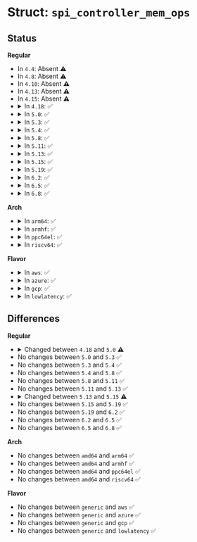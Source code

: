# Struct: <code>spi_controller_mem_ops</code>

## Status
<b>Regular</b>
<ul>
<li>
In <code>4.4</code>: Absent ⚠️
</li>
<li>
In <code>4.8</code>: Absent ⚠️
</li>
<li>
In <code>4.10</code>: Absent ⚠️
</li>
<li>
In <code>4.13</code>: Absent ⚠️
</li>
<li>
In <code>4.15</code>: Absent ⚠️
</li>
<li>
<details>
<summary>In <code>4.18</code>: ✅</summary>

```c
struct spi_controller_mem_ops {
    int (*adjust_op_size)(struct spi_mem *, struct spi_mem_op *);
    bool (*supports_op)(struct spi_mem *, const struct spi_mem_op *);
    int (*exec_op)(struct spi_mem *, const struct spi_mem_op *);
};
```
</details>
</li>
<li>
<details>
<summary>In <code>5.0</code>: ✅</summary>

```c
struct spi_controller_mem_ops {
    int (*adjust_op_size)(struct spi_mem *, struct spi_mem_op *);
    bool (*supports_op)(struct spi_mem *, const struct spi_mem_op *);
    int (*exec_op)(struct spi_mem *, const struct spi_mem_op *);
    const char * (*get_name)(struct spi_mem *);
    int (*dirmap_create)(struct spi_mem_dirmap_desc *);
    void (*dirmap_destroy)(struct spi_mem_dirmap_desc *);
    ssize_t (*dirmap_read)(struct spi_mem_dirmap_desc *, u64, size_t, void *);
    ssize_t (*dirmap_write)(struct spi_mem_dirmap_desc *, u64, size_t, const void *);
};
```
</details>
</li>
<li>
<details>
<summary>In <code>5.3</code>: ✅</summary>

```c
struct spi_controller_mem_ops {
    int (*adjust_op_size)(struct spi_mem *, struct spi_mem_op *);
    bool (*supports_op)(struct spi_mem *, const struct spi_mem_op *);
    int (*exec_op)(struct spi_mem *, const struct spi_mem_op *);
    const char * (*get_name)(struct spi_mem *);
    int (*dirmap_create)(struct spi_mem_dirmap_desc *);
    void (*dirmap_destroy)(struct spi_mem_dirmap_desc *);
    ssize_t (*dirmap_read)(struct spi_mem_dirmap_desc *, u64, size_t, void *);
    ssize_t (*dirmap_write)(struct spi_mem_dirmap_desc *, u64, size_t, const void *);
};
```
</details>
</li>
<li>
<details>
<summary>In <code>5.4</code>: ✅</summary>

```c
struct spi_controller_mem_ops {
    int (*adjust_op_size)(struct spi_mem *, struct spi_mem_op *);
    bool (*supports_op)(struct spi_mem *, const struct spi_mem_op *);
    int (*exec_op)(struct spi_mem *, const struct spi_mem_op *);
    const char * (*get_name)(struct spi_mem *);
    int (*dirmap_create)(struct spi_mem_dirmap_desc *);
    void (*dirmap_destroy)(struct spi_mem_dirmap_desc *);
    ssize_t (*dirmap_read)(struct spi_mem_dirmap_desc *, u64, size_t, void *);
    ssize_t (*dirmap_write)(struct spi_mem_dirmap_desc *, u64, size_t, const void *);
};
```
</details>
</li>
<li>
<details>
<summary>In <code>5.8</code>: ✅</summary>

```c
struct spi_controller_mem_ops {
    int (*adjust_op_size)(struct spi_mem *, struct spi_mem_op *);
    bool (*supports_op)(struct spi_mem *, const struct spi_mem_op *);
    int (*exec_op)(struct spi_mem *, const struct spi_mem_op *);
    const char * (*get_name)(struct spi_mem *);
    int (*dirmap_create)(struct spi_mem_dirmap_desc *);
    void (*dirmap_destroy)(struct spi_mem_dirmap_desc *);
    ssize_t (*dirmap_read)(struct spi_mem_dirmap_desc *, u64, size_t, void *);
    ssize_t (*dirmap_write)(struct spi_mem_dirmap_desc *, u64, size_t, const void *);
};
```
</details>
</li>
<li>
<details>
<summary>In <code>5.11</code>: ✅</summary>

```c
struct spi_controller_mem_ops {
    int (*adjust_op_size)(struct spi_mem *, struct spi_mem_op *);
    bool (*supports_op)(struct spi_mem *, const struct spi_mem_op *);
    int (*exec_op)(struct spi_mem *, const struct spi_mem_op *);
    const char * (*get_name)(struct spi_mem *);
    int (*dirmap_create)(struct spi_mem_dirmap_desc *);
    void (*dirmap_destroy)(struct spi_mem_dirmap_desc *);
    ssize_t (*dirmap_read)(struct spi_mem_dirmap_desc *, u64, size_t, void *);
    ssize_t (*dirmap_write)(struct spi_mem_dirmap_desc *, u64, size_t, const void *);
};
```
</details>
</li>
<li>
<details>
<summary>In <code>5.13</code>: ✅</summary>

```c
struct spi_controller_mem_ops {
    int (*adjust_op_size)(struct spi_mem *, struct spi_mem_op *);
    bool (*supports_op)(struct spi_mem *, const struct spi_mem_op *);
    int (*exec_op)(struct spi_mem *, const struct spi_mem_op *);
    const char * (*get_name)(struct spi_mem *);
    int (*dirmap_create)(struct spi_mem_dirmap_desc *);
    void (*dirmap_destroy)(struct spi_mem_dirmap_desc *);
    ssize_t (*dirmap_read)(struct spi_mem_dirmap_desc *, u64, size_t, void *);
    ssize_t (*dirmap_write)(struct spi_mem_dirmap_desc *, u64, size_t, const void *);
};
```
</details>
</li>
<li>
<details>
<summary>In <code>5.15</code>: ✅</summary>

```c
struct spi_controller_mem_ops {
    int (*adjust_op_size)(struct spi_mem *, struct spi_mem_op *);
    bool (*supports_op)(struct spi_mem *, const struct spi_mem_op *);
    int (*exec_op)(struct spi_mem *, const struct spi_mem_op *);
    const char * (*get_name)(struct spi_mem *);
    int (*dirmap_create)(struct spi_mem_dirmap_desc *);
    void (*dirmap_destroy)(struct spi_mem_dirmap_desc *);
    ssize_t (*dirmap_read)(struct spi_mem_dirmap_desc *, u64, size_t, void *);
    ssize_t (*dirmap_write)(struct spi_mem_dirmap_desc *, u64, size_t, const void *);
    int (*poll_status)(struct spi_mem *, const struct spi_mem_op *, u16, u16, long unsigned int, long unsigned int, long unsigned int);
};
```
</details>
</li>
<li>
<details>
<summary>In <code>5.19</code>: ✅</summary>

```c
struct spi_controller_mem_ops {
    int (*adjust_op_size)(struct spi_mem *, struct spi_mem_op *);
    bool (*supports_op)(struct spi_mem *, const struct spi_mem_op *);
    int (*exec_op)(struct spi_mem *, const struct spi_mem_op *);
    const char * (*get_name)(struct spi_mem *);
    int (*dirmap_create)(struct spi_mem_dirmap_desc *);
    void (*dirmap_destroy)(struct spi_mem_dirmap_desc *);
    ssize_t (*dirmap_read)(struct spi_mem_dirmap_desc *, u64, size_t, void *);
    ssize_t (*dirmap_write)(struct spi_mem_dirmap_desc *, u64, size_t, const void *);
    int (*poll_status)(struct spi_mem *, const struct spi_mem_op *, u16, u16, long unsigned int, long unsigned int, long unsigned int);
};
```
</details>
</li>
<li>
<details>
<summary>In <code>6.2</code>: ✅</summary>

```c
struct spi_controller_mem_ops {
    int (*adjust_op_size)(struct spi_mem *, struct spi_mem_op *);
    bool (*supports_op)(struct spi_mem *, const struct spi_mem_op *);
    int (*exec_op)(struct spi_mem *, const struct spi_mem_op *);
    const char * (*get_name)(struct spi_mem *);
    int (*dirmap_create)(struct spi_mem_dirmap_desc *);
    void (*dirmap_destroy)(struct spi_mem_dirmap_desc *);
    ssize_t (*dirmap_read)(struct spi_mem_dirmap_desc *, u64, size_t, void *);
    ssize_t (*dirmap_write)(struct spi_mem_dirmap_desc *, u64, size_t, const void *);
    int (*poll_status)(struct spi_mem *, const struct spi_mem_op *, u16, u16, long unsigned int, long unsigned int, long unsigned int);
};
```
</details>
</li>
<li>
<details>
<summary>In <code>6.5</code>: ✅</summary>

```c
struct spi_controller_mem_ops {
    int (*adjust_op_size)(struct spi_mem *, struct spi_mem_op *);
    bool (*supports_op)(struct spi_mem *, const struct spi_mem_op *);
    int (*exec_op)(struct spi_mem *, const struct spi_mem_op *);
    const char * (*get_name)(struct spi_mem *);
    int (*dirmap_create)(struct spi_mem_dirmap_desc *);
    void (*dirmap_destroy)(struct spi_mem_dirmap_desc *);
    ssize_t (*dirmap_read)(struct spi_mem_dirmap_desc *, u64, size_t, void *);
    ssize_t (*dirmap_write)(struct spi_mem_dirmap_desc *, u64, size_t, const void *);
    int (*poll_status)(struct spi_mem *, const struct spi_mem_op *, u16, u16, long unsigned int, long unsigned int, long unsigned int);
};
```
</details>
</li>
<li>
<details>
<summary>In <code>6.8</code>: ✅</summary>

```c
struct spi_controller_mem_ops {
    int (*adjust_op_size)(struct spi_mem *, struct spi_mem_op *);
    bool (*supports_op)(struct spi_mem *, const struct spi_mem_op *);
    int (*exec_op)(struct spi_mem *, const struct spi_mem_op *);
    const char * (*get_name)(struct spi_mem *);
    int (*dirmap_create)(struct spi_mem_dirmap_desc *);
    void (*dirmap_destroy)(struct spi_mem_dirmap_desc *);
    ssize_t (*dirmap_read)(struct spi_mem_dirmap_desc *, u64, size_t, void *);
    ssize_t (*dirmap_write)(struct spi_mem_dirmap_desc *, u64, size_t, const void *);
    int (*poll_status)(struct spi_mem *, const struct spi_mem_op *, u16, u16, long unsigned int, long unsigned int, long unsigned int);
};
```
</details>
</li>
</ul>
<b>Arch</b>
<ul>
<li>
<details>
<summary>In <code>arm64</code>: ✅</summary>

```c
struct spi_controller_mem_ops {
    int (*adjust_op_size)(struct spi_mem *, struct spi_mem_op *);
    bool (*supports_op)(struct spi_mem *, const struct spi_mem_op *);
    int (*exec_op)(struct spi_mem *, const struct spi_mem_op *);
    const char * (*get_name)(struct spi_mem *);
    int (*dirmap_create)(struct spi_mem_dirmap_desc *);
    void (*dirmap_destroy)(struct spi_mem_dirmap_desc *);
    ssize_t (*dirmap_read)(struct spi_mem_dirmap_desc *, u64, size_t, void *);
    ssize_t (*dirmap_write)(struct spi_mem_dirmap_desc *, u64, size_t, const void *);
};
```
</details>
</li>
<li>
<details>
<summary>In <code>armhf</code>: ✅</summary>

```c
struct spi_controller_mem_ops {
    int (*adjust_op_size)(struct spi_mem *, struct spi_mem_op *);
    bool (*supports_op)(struct spi_mem *, const struct spi_mem_op *);
    int (*exec_op)(struct spi_mem *, const struct spi_mem_op *);
    const char * (*get_name)(struct spi_mem *);
    int (*dirmap_create)(struct spi_mem_dirmap_desc *);
    void (*dirmap_destroy)(struct spi_mem_dirmap_desc *);
    ssize_t (*dirmap_read)(struct spi_mem_dirmap_desc *, u64, size_t, void *);
    ssize_t (*dirmap_write)(struct spi_mem_dirmap_desc *, u64, size_t, const void *);
};
```
</details>
</li>
<li>
<details>
<summary>In <code>ppc64el</code>: ✅</summary>

```c
struct spi_controller_mem_ops {
    int (*adjust_op_size)(struct spi_mem *, struct spi_mem_op *);
    bool (*supports_op)(struct spi_mem *, const struct spi_mem_op *);
    int (*exec_op)(struct spi_mem *, const struct spi_mem_op *);
    const char * (*get_name)(struct spi_mem *);
    int (*dirmap_create)(struct spi_mem_dirmap_desc *);
    void (*dirmap_destroy)(struct spi_mem_dirmap_desc *);
    ssize_t (*dirmap_read)(struct spi_mem_dirmap_desc *, u64, size_t, void *);
    ssize_t (*dirmap_write)(struct spi_mem_dirmap_desc *, u64, size_t, const void *);
};
```
</details>
</li>
<li>
<details>
<summary>In <code>riscv64</code>: ✅</summary>

```c
struct spi_controller_mem_ops {
    int (*adjust_op_size)(struct spi_mem *, struct spi_mem_op *);
    bool (*supports_op)(struct spi_mem *, const struct spi_mem_op *);
    int (*exec_op)(struct spi_mem *, const struct spi_mem_op *);
    const char * (*get_name)(struct spi_mem *);
    int (*dirmap_create)(struct spi_mem_dirmap_desc *);
    void (*dirmap_destroy)(struct spi_mem_dirmap_desc *);
    ssize_t (*dirmap_read)(struct spi_mem_dirmap_desc *, u64, size_t, void *);
    ssize_t (*dirmap_write)(struct spi_mem_dirmap_desc *, u64, size_t, const void *);
};
```
</details>
</li>
</ul>
<b>Flavor</b>
<ul>
<li>
<details>
<summary>In <code>aws</code>: ✅</summary>

```c
struct spi_controller_mem_ops {
    int (*adjust_op_size)(struct spi_mem *, struct spi_mem_op *);
    bool (*supports_op)(struct spi_mem *, const struct spi_mem_op *);
    int (*exec_op)(struct spi_mem *, const struct spi_mem_op *);
    const char * (*get_name)(struct spi_mem *);
    int (*dirmap_create)(struct spi_mem_dirmap_desc *);
    void (*dirmap_destroy)(struct spi_mem_dirmap_desc *);
    ssize_t (*dirmap_read)(struct spi_mem_dirmap_desc *, u64, size_t, void *);
    ssize_t (*dirmap_write)(struct spi_mem_dirmap_desc *, u64, size_t, const void *);
};
```
</details>
</li>
<li>
<details>
<summary>In <code>azure</code>: ✅</summary>

```c
struct spi_controller_mem_ops {
    int (*adjust_op_size)(struct spi_mem *, struct spi_mem_op *);
    bool (*supports_op)(struct spi_mem *, const struct spi_mem_op *);
    int (*exec_op)(struct spi_mem *, const struct spi_mem_op *);
    const char * (*get_name)(struct spi_mem *);
    int (*dirmap_create)(struct spi_mem_dirmap_desc *);
    void (*dirmap_destroy)(struct spi_mem_dirmap_desc *);
    ssize_t (*dirmap_read)(struct spi_mem_dirmap_desc *, u64, size_t, void *);
    ssize_t (*dirmap_write)(struct spi_mem_dirmap_desc *, u64, size_t, const void *);
};
```
</details>
</li>
<li>
<details>
<summary>In <code>gcp</code>: ✅</summary>

```c
struct spi_controller_mem_ops {
    int (*adjust_op_size)(struct spi_mem *, struct spi_mem_op *);
    bool (*supports_op)(struct spi_mem *, const struct spi_mem_op *);
    int (*exec_op)(struct spi_mem *, const struct spi_mem_op *);
    const char * (*get_name)(struct spi_mem *);
    int (*dirmap_create)(struct spi_mem_dirmap_desc *);
    void (*dirmap_destroy)(struct spi_mem_dirmap_desc *);
    ssize_t (*dirmap_read)(struct spi_mem_dirmap_desc *, u64, size_t, void *);
    ssize_t (*dirmap_write)(struct spi_mem_dirmap_desc *, u64, size_t, const void *);
};
```
</details>
</li>
<li>
<details>
<summary>In <code>lowlatency</code>: ✅</summary>

```c
struct spi_controller_mem_ops {
    int (*adjust_op_size)(struct spi_mem *, struct spi_mem_op *);
    bool (*supports_op)(struct spi_mem *, const struct spi_mem_op *);
    int (*exec_op)(struct spi_mem *, const struct spi_mem_op *);
    const char * (*get_name)(struct spi_mem *);
    int (*dirmap_create)(struct spi_mem_dirmap_desc *);
    void (*dirmap_destroy)(struct spi_mem_dirmap_desc *);
    ssize_t (*dirmap_read)(struct spi_mem_dirmap_desc *, u64, size_t, void *);
    ssize_t (*dirmap_write)(struct spi_mem_dirmap_desc *, u64, size_t, const void *);
};
```
</details>
</li>
</ul>

## Differences
<b>Regular</b>
<ul>
<li>
<details>
<summary>Changed between <code>4.18</code> and <code>5.0</code> ⚠️</summary>
<ul>
<li>
<b>Field added. </b>
<code>const char * (*get_name)(struct spi_mem *)</code>
</li>
<li>
<b>Field added. </b>
<code>int (*dirmap_create)(struct spi_mem_dirmap_desc *)</code>
</li>
<li>
<b>Field added. </b>
<code>void (*dirmap_destroy)(struct spi_mem_dirmap_desc *)</code>
</li>
<li>
<b>Field added. </b>
<code>ssize_t (*dirmap_read)(struct spi_mem_dirmap_desc *, u64, size_t, void *)</code>
</li>
<li>
<b>Field added. </b>
<code>ssize_t (*dirmap_write)(struct spi_mem_dirmap_desc *, u64, size_t, const void *)</code>
</li>
</ul>
</details>
</li>
<li>
No changes between <code>5.0</code> and <code>5.3</code> ✅
</li>
<li>
No changes between <code>5.3</code> and <code>5.4</code> ✅
</li>
<li>
No changes between <code>5.4</code> and <code>5.8</code> ✅
</li>
<li>
No changes between <code>5.8</code> and <code>5.11</code> ✅
</li>
<li>
No changes between <code>5.11</code> and <code>5.13</code> ✅
</li>
<li>
<details>
<summary>Changed between <code>5.13</code> and <code>5.15</code> ⚠️</summary>
<ul>
<li>
<b>Field added. </b>
<code>int (*poll_status)(struct spi_mem *, const struct spi_mem_op *, u16, u16, long unsigned int, long unsigned int, long unsigned int)</code>
</li>
</ul>
</details>
</li>
<li>
No changes between <code>5.15</code> and <code>5.19</code> ✅
</li>
<li>
No changes between <code>5.19</code> and <code>6.2</code> ✅
</li>
<li>
No changes between <code>6.2</code> and <code>6.5</code> ✅
</li>
<li>
No changes between <code>6.5</code> and <code>6.8</code> ✅
</li>
</ul>
<b>Arch</b>
<ul>
<li>
No changes between <code>amd64</code> and <code>arm64</code> ✅
</li>
<li>
No changes between <code>amd64</code> and <code>armhf</code> ✅
</li>
<li>
No changes between <code>amd64</code> and <code>ppc64el</code> ✅
</li>
<li>
No changes between <code>amd64</code> and <code>riscv64</code> ✅
</li>
</ul>
<b>Flavor</b>
<ul>
<li>
No changes between <code>generic</code> and <code>aws</code> ✅
</li>
<li>
No changes between <code>generic</code> and <code>azure</code> ✅
</li>
<li>
No changes between <code>generic</code> and <code>gcp</code> ✅
</li>
<li>
No changes between <code>generic</code> and <code>lowlatency</code> ✅
</li>
</ul>
